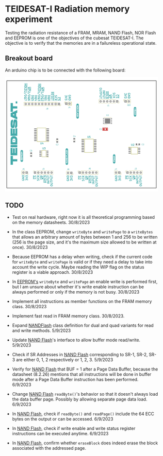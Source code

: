 # TEIDESAT-I Radiation memory experiment

Testing the radiation resistance of a FRAM, MRAM, NAND Flash, NOR Flash and EEPROM is one of the objectives of the cubesat TEIDESAT-I. The objective is to verify that the memories are in a failureless operational state.

## Breakout board

An arduino chip is to be connected with the following board:

![docs/breaktout_board.png](docs/breakout_board.png)

## TODO

 - Test on real hardware, right now it is all theoretical programming based on the memory datasheets. 30/8/2023

 - In the class EEPROM, change <code>writeByte</code> and <code>writePage</code> to a <code>writeBytes</code> that allows an arbitrary amount of bytes between 1 and 256 to be written (256 is the page size, and it's the maximum size allowed to be written at once). 30/8/2023

 - Because EEPROM has a delay when writing, check if the current code for <code>writeByte</code> and <code>writePage</code> is valid or if they need a delay to take into account the write cycle. Maybe reading the WIP flag on the status register is a viable approach. 30/8/2023

 - In [EEPROM's](lib/Memory/memory_eeprom.cpp) <code>writeByte</code> and <code>writePage</code> an enable write is performed first, but I am unsure about whether it's write enable instruction can be always performed or only if the memory is not busy. 30/8/2023

 - Implement all instructions as member functions on the FRAM memory class. 30/8/2023
 
 - Implement fast read in FRAM memory class. 30/8/2023.
 
 - Expand [NANDFlash](lib/Memory/memory_nand_flash.h) class definition for dual and quad variants for read and  write methods. 5/9/2023
 
 - Update [NAND Flash](lib/Memory/memory_nand_flash.h)'s interface to allow buffer mode read/write. 5/9/2023
 
 - Check if SR Addresses in [NAND Flash](lib/Memory/memory_nand_flash.h) corresponding to SR-1, SR-2, SR-3 are  either 0, 1, 2 respectively or 1, 2, 3. 5/9/2023
 
 - Verify for [NAND Flash](lib/Memory/memory_nand_flash.h) that BUF = 1 after a Page Data Buffer, because
the datasheet (8.2.26) mentions that all instructions will be done in buffer mode after a Page Data Buffer instruction has been performed. 6/9/2023

 - Change [NAND Flash](lib/Memory/memory_nand_flash.h) <code>readByte()</code>'s behavior so that it doesn't always load the data buffer page. Possibly by allowing separate page data load. 6/9/2023
 
 - In [NAND Flash](lib/Memory/memory_nand_flash.h), check if <code>readByte()</code> and <code>readPage()</code> include the 64 ECC bytes on the output or can be accessed. 6/9/2023
 
 - In [NAND Flash](lib/Memory/memory_nand_flash.h), check if write enable and write status register instructions can be executed anytime. 6/9/2023

 - In [NAND Flash](lib/Memory/memory_nand_flash.h), confirm whether <code>eraseBlock</code> does indeed erase the block associated with the addressed page.